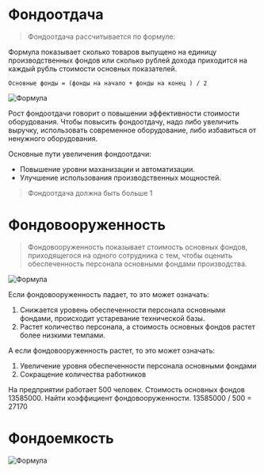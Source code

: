 # Фондоотдача

> Фондоотдача рассчитывается по формуле:

Формула показывает сколько товаров выпущено на единицу производственных фондов или сколько рублей дохода приходится на каждый рубль стоимости основных показателей.

```
Основные фонды = (фонды на начало + фонды на конец ) / 2
```

![Формула](https://i.ibb.co/W6pk2yb/image.png "Формула Фондоотдачи")

Рост фондоотдачи говорит о повышении эффективности стоимости оборудования. Чтобы повысить фондоотдачу, надо либо увеличить выручку, использовать современное оборудование, либо избавиться от ненужного оборудования. 

Основные пути увеличения фондоотдачи:
* Повышение уровни маханизации и автоматизации. 
* Улучшение использования производственных мощностей.

> Фондоотдача должна быть больше 1

# Фондовооруженность

> Фондовооруженность показывает стоимость основных фондов, приходящегося на одного сотрудника с тем, чтобы оценить обеспеченность персонала основными фондами производства.

![Формула](https://i.ibb.co/7Nhtm2t/image.png "Формула Фондовооруженности")

Если фондовооруженность падает, то это может означать:
1. Снижается уровень обеспеченности персонала основными фондами, происходит устаревание технической базы.
2. Растет количество персонала, а стоимость основных фондов растет более низкими темпами.

А если фондовооруженность растет, то это может означать:
1. Увеличение уровня обеспеченности персонала основными фондами
2. Сокращение количества работников

На предприятии работает 500 человек. Стоимость основных фондов 13585000. Найти коэффициент фондовооруженности.
13585000 / 500 = 27170

# Фондоемкость

![Формула](https://i.ibb.co/RNDf7HY/image.png "Формула Фондоемкости")
